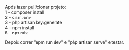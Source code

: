Após fazer pull/clonar projeto:  
1 - composer install  
2 - criar .env  
3 - php artisan key:generate  
4 - npm install  
5 - npx mix  

Depois correr "npm run dev" e "php artisan serve" e testar.